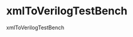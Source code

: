 <!--
 * @Author: your name
 * @Date: 2020-08-25 14:00:58
 * @LastEditTime: 2020-08-25 14:01:41
 * @LastEditors: Please set LastEditors
 * @Description: In User Settings Edit
 * @FilePath: \HGRA5e:\my_project\xml_to_v\README.md
-->
# xmlToVerilogTestBench
xmlToVerilogTestBench 
